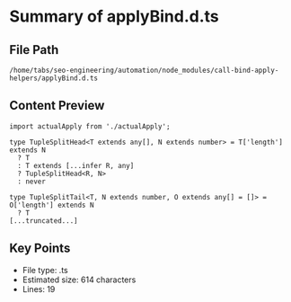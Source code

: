 # Summary of applyBind.d.ts
  
## File Path
`/home/tabs/seo-engineering/automation/node_modules/call-bind-apply-helpers/applyBind.d.ts`

## Content Preview
```
import actualApply from './actualApply';

type TupleSplitHead<T extends any[], N extends number> = T['length'] extends N
  ? T
  : T extends [...infer R, any]
  ? TupleSplitHead<R, N>
  : never

type TupleSplitTail<T, N extends number, O extends any[] = []> = O['length'] extends N
  ? T
[...truncated...]
```

## Key Points
- File type: .ts
- Estimated size: 614 characters
- Lines: 19
